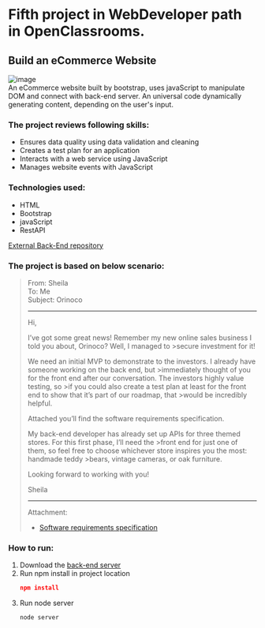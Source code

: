 # **Fifth project in WebDeveloper path in OpenClassrooms.**

## **Build an eCommerce Website**
![image](https://raw.githubusercontent.com/phos23/BartoszSwiderski_5_11082020_B/main/img/Orinoco_logo.png)  
An eCommerce website built by bootstrap, uses javaScript to manipulate DOM and connect with back-end server. An universal code dynamically generating content, depending on the user's input.

### The project reviews following skills:
* Ensures data quality using data validation and cleaning
* Creates a test plan for an application
* Interacts with a web service using JavaScript
* Manages website events with JavaScript

### Technologies used:
* HTML
* Bootstrap
* javaScript
* RestAPI

[External Back-End repository](https://github.com/OpenClassrooms-Student-Center/JWDP5.git)
### The project is based on below scenario:

>From: Sheila  
>To: Me  
>Subject: Orinoco  
>___
>
>Hi,
>
>I’ve got some great news! Remember my new online sales business I told you about, Orinoco? Well, I managed to >secure investment for it!
>
>We need an initial MVP to demonstrate to the investors. I already have someone working on the back end, but >immediately thought of you for the front end after our conversation. The investors highly value testing, so >if you could also create a test plan at least for the front end to show that it’s part of our roadmap, that >would be incredibly helpful.
>
>Attached you’ll find the software requirements specification.
>
>My back-end developer has already set up APIs for three themed stores. For this first phase, I’ll need the >front end for just one of them, so feel free to choose whichever store inspires you the most: handmade teddy >bears, vintage cameras, or oak furniture.
>
>Looking forward to working with you!
>
>Sheila
> ___
>Attachment: 
>
>    * [Software requirements specification](https://s3-eu-west-1.amazonaws.com/course.oc-static.com/projects/Web+Developer+P5/WD+P5+Orinoco_requirements.pdf)

### How to run:
1. Download the [back-end server](https://github.com/OpenClassrooms-Student-Center/JWDP5.git)
2. Run npm install in project location
     ```json
     npm install
     ```
3. Run node server 
    ```
    node server
    ```